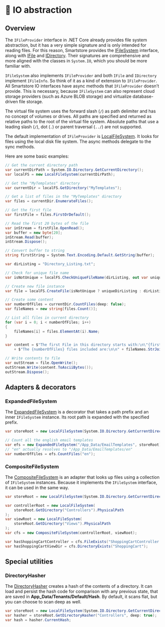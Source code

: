 # 🐣 IO abstraction

## Overview

The `IFileProvider` interface in .NET Core already provides file system abstraction, but it has a very simple signature and is only intended for reading files. For this reason, Smartstore provides the [IFileSystem](https://github.com/smartstore/Smartstore/blob/main/src/Smartstore/IO/IFileSystem.cs) interface, along with [IFile](https://github.com/smartstore/Smartstore/blob/main/src/Smartstore/IO/IFile.cs) and [IDirectory](https://github.com/smartstore/Smartstore/blob/main/src/Smartstore/IO/IDirectory.cs). Their signatures are comprehensive and more aligned with the classes in `System.IO`, which you should be more familiar with.

`IFileSystem` also implements `IFileProvider` and both `IFile` and `IDirectory` implement `IFileInfo`. So think of it as a kind of extension to `IFileProvider`. All Smartstore IO interfaces have async methods that `IFileProvider` doesn’t provide. This is necessary, because `IFileSystem` can also represent cloud storage providers (such as Azure BLOB storage) and virtualize database-driven file storage.

The virtual file system uses the forward slash (`/`) as path delimiter and has no concept of volumes or drives. All paths are specified and returned as relative paths to the root of the virtual file system. Absolute paths that use a leading slash (`/`), dot (`.`) or parent traversal (`../`) are not supported.

The default implementation of `IFileProvider` is [LocalFileSystem](https://github.com/smartstore/Smartstore/blob/main/src/Smartstore/IO/LocalFileSystem/LocalFileSystem.cs). It looks for files using the local disk file system. The async methods delegate to the sync methods.

Here are some basic examples:

```csharp
// Get the current directory path
var currentDirPath = System.IO.Directory.GetCurrentDirectory();
var localFS = new LocalFileSystem(currentDirPath);

// Get the "MyTemplates" directory
var currentDir = localFS.GetDirectory("MyTemplates");

// Get a list of files in the "MyTemplates" directory
var files = currentDir.EnumerateFiles();

// Get the first file
var firstFile = files.FirstOrDefault();

// Read the first 20 bytes of the file
var inStream = firstFile.OpenRead();
var buffer = new byte[20];
inStream.Read(buffer);
inStream.Dispose();

// Convert buffer to string
string firstString = System.Text.Encoding.Default.GetString(buffer);

var dirListing = "Directory_Listing.txt";

// Check for unique file name
var isNotUnique = localFS.CheckUniqueFileName(dirListing, out var uniqueDirListing);

// Create new file instance
var file = localFS.CreateFile(isNotUnique ? uniqueDirListing : dirListing);

// Create some content
var numberOfFiles = currentDir.CountFiles(deep: false);
var fileNames = new string[files.Count()];

// List all files in current directory
for (var i = 0; i < numberOfFiles; i++)
{
    fileNames[i] = files.ElementAt(i).Name;
}

var content = $"The first File in this directory starts with:\n\"{firstString}\"\n\n"
    + $"The {numberOfFiles} files included are:\n\n" + fileNames.StrJoin("\n");

// Write contents to file
var outStream = file.OpenWrite();
outStream.Write(content.ToAsciiBytes());
outStream.Dispose();
```

## Adapters & decorators

### ExpandedFileSystem

The [ExpandedFileSystem](https://github.com/smartstore/Smartstore/blob/main/src/Smartstore/IO/ExpandedFileSystem.cs) is a decorator that takes a path prefix and an inner `IFileSystem` instance. Its root path is expanded with the specified prefix.

```csharp
var storeRoot = new LocalFileSystem(System.IO.Directory.GetCurrentDirectory());

// Count all the english email templates
var efs = new ExpandedFileSystem("/App_Data/EmailTemplates", storeRoot);
// "en" actually resolves to "/App_Data/EmailTemplates/en"
var numberOfFiles = efs.CountFiles("en");
```

### CompositeFileSystem

The [CompositeFileSystem](https://github.com/smartstore/Smartstore/blob/main/src/Smartstore/IO/CompositeFileSystem.cs) is an adapter that looks up files using a collection of `IFileSystem` instances. Because it implements the `IFileSystem` interface, it can be used in the same way.

```csharp
var storeRoot = new LocalFileSystem(System.IO.Directory.GetCurrentDirectory());

var controllerRoot = new LocalFileSystem(
    storeRoot.GetDirectory("Controllers").PhysicalPath
);
var viewRoot = new LocalFileSystem(
    storeRoot.GetDirectory("Views").PhysicalPath
);
var cfs = new CompositeFileSystem(controllerRoot, viewRoot);

var hasShoppingCartController = cfs.FileExists("ShoppingCartController.cs");
var hasShoppingCartViewDir = cfs.DirectoryExists("ShoppingCart");
```

## Special utilities

### DirectoryHasher

The [DirectoryHasher](https://github.com/smartstore/Smartstore/blob/main/src/Smartstore/IO/DirectoryHasher.cs) creates a hash of the contents of a directory. It can load and persist the hash code for comparison with any previous state, that are saved in **App\_Data/Tenants/Default/Hash**. By default, it scans flat, but you can choose to scan deep as well.

```csharp
var storeRoot = new LocalFileSystem(System.IO.Directory.GetCurrentDirectory());
var hasher = storeRoot.GetDirectoryHasher("Controllers", deep: true);
var hash = hasher.CurrentHash;
```


